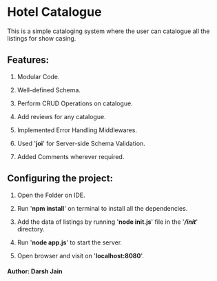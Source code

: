 # Hotel Catalogue

This is a simple cataloging system where the user can catalogue all the listings for show casing.

## Features: 
1. Modular Code.

2. Well-defined Schema.

3. Perform CRUD Operations on catalogue.

4. Add reviews for any catalogue.

5. Implemented Error Handling Middlewares.

6. Used '__joi__' for Server-side Schema Validation.

7. Added Comments wherever required.

## Configuring the project:
1. Open the Folder on IDE.

2. Run '__npm install__' on terminal to install all the dependencies.

3. Add the data of listings by running '__node init.js__' file in the '*__/init__*' directory.

4. Run '__node app.js__' to start the server.

5. Open browser and visit on '__localhost:8080__'.

#### Author: Darsh Jain